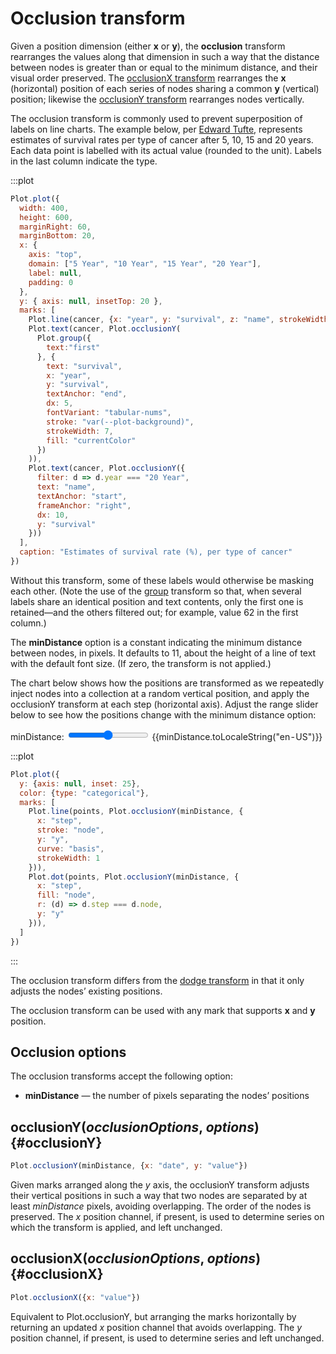 <script setup>

import * as Plot from "@observablehq/plot";
import * as d3 from "d3";
import {ref} from "vue";
import cancer from "../data/cancer.ts";

const minDistance = ref(11);

const points = (() => { 
  const random = d3.randomLcg(42);
  const data = [];
  const points = [];
  let step;
  for (step = 0; step < 31; ++step) {
    data.push(random());
    points.push(...data.map((y, node) => ({step, y, node})));
  }
  points.push(...data.map((y, node) => ({step, y, node})));
  return points;
})();
</script>

# Occlusion transform <VersionBadge pr="1957" />

Given a position dimension (either **x** or **y**), the **occlusion** transform rearranges the values along that dimension in such a way that the distance between nodes is greater than or equal to the minimum distance, and their visual order preserved. The [occlusionX transform](#occlusionX) rearranges the **x** (horizontal) position of each series of nodes sharing a common **y** (vertical) position; likewise the [occlusionY transform](#occlusionY) rearranges nodes vertically.

The occlusion transform is commonly used to prevent superposition of labels on line charts. The example below, per [Edward Tufte](https://www.edwardtufte.com/bboard/q-and-a-fetch-msg?msg_id=0003nk), represents estimates of survival rates per type of cancer after 5, 10, 15 and 20 years. Each data point is labelled with its actual value (rounded to the unit). Labels in the last column indicate the type.

:::plot
```js
Plot.plot({
  width: 400,
  height: 600,
  marginRight: 60,
  marginBottom: 20,
  x: {
    axis: "top",
    domain: ["5 Year", "10 Year", "15 Year", "20 Year"],
    label: null,
    padding: 0
  },
  y: { axis: null, insetTop: 20 },
  marks: [
    Plot.line(cancer, {x: "year", y: "survival", z: "name", strokeWidth: 1}),
    Plot.text(cancer, Plot.occlusionY(
      Plot.group({
        text:"first"
      }, {
        text: "survival",
        x: "year",
        y: "survival",
        textAnchor: "end",
        dx: 5,
        fontVariant: "tabular-nums",
        stroke: "var(--plot-background)",
        strokeWidth: 7,
        fill: "currentColor"
      })
    )),
    Plot.text(cancer, Plot.occlusionY({
      filter: d => d.year === "20 Year",
      text: "name",
      textAnchor: "start",
      frameAnchor: "right",
      dx: 10,
      y: "survival"
    }))
  ],
  caption: "Estimates of survival rate (%), per type of cancer"
})
```

Without this transform, some of these labels would otherwise be masking each other. (Note the use of the [group](group.md) transform so that, when several labels share an identical position and text contents, only the first one is retained—and the others filtered out; for example, value 62 in the first column.)

The **minDistance** option is a constant indicating the minimum distance between nodes, in pixels. It defaults to 11, about the height of a line of text with the default font size. (If zero, the transform is not applied.)

The chart below shows how the positions are transformed as we repeatedly inject nodes into a collection at a random vertical position, and apply the occlusionY transform at each step (horizontal axis). Adjust the range slider below to see how the positions change with the minimum distance option:

<p>
  <label class="label-input">
    minDistance:
    <input type="range" v-model.number="minDistance" min="0" max="30" step="0.1">
    <span style="font-variant-numeric: tabular-nums;">{{minDistance.toLocaleString("en-US")}}</span>
  </label>
</p>

:::plot
```js
Plot.plot({
  y: {axis: null, inset: 25},
  color: {type: "categorical"},
  marks: [
    Plot.line(points, Plot.occlusionY(minDistance, {
      x: "step",
      stroke: "node",
      y: "y",
      curve: "basis",
      strokeWidth: 1
    })),
    Plot.dot(points, Plot.occlusionY(minDistance, {
      x: "step",
      fill: "node",
      r: (d) => d.step === d.node,
      y: "y"
    })),
  ]
})
```
:::

The occlusion transform differs from the [dodge transform](./dodge.md) in that it only adjusts the nodes’ existing positions.

The occlusion transform can be used with any mark that supports **x** and **y** position.

## Occlusion options

The occlusion transforms accept the following option:

* **minDistance** — the number of pixels separating the nodes’ positions

## occlusionY(*occlusionOptions*, *options*) {#occlusionY}

```js
Plot.occlusionY(minDistance, {x: "date", y: "value"})
```

Given marks arranged along the *y* axis, the occlusionY transform adjusts their vertical positions in such a way that two nodes are separated by at least *minDistance* pixels, avoiding overlapping. The order of the nodes is preserved. The *x* position channel, if present, is used to determine series on which the transform is applied, and left unchanged.

## occlusionX(*occlusionOptions*, *options*) {#occlusionX}

```js
Plot.occlusionX({x: "value"})
```

Equivalent to Plot.occlusionY, but arranging the marks horizontally by returning an updated *x* position channel that avoids overlapping. The *y* position channel, if present, is used to determine series and left unchanged.
